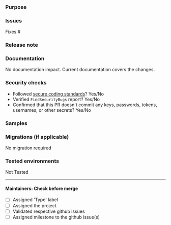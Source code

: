 ### Purpose
<!-- Short description of the feature you are going to add with this PR. -->

### Issues
<!-- Link github issues that are going to be solved with this PR. Format should be: Fixes #123 -->
Fixes #

### Release note
<!-- Brief description of the new feature or bug fix as it will appear in the release notes -->

### Documentation
<!-- Link(s) to product documentation that addresses the changes of this PR. If no doc impact, enter “N/A” plus brief explanation of why there’s no doc impact -->
No documentation impact. Current documentation covers the changes.

### Security checks
 - Followed [secure coding standards](http://wso2.com/technical-reports/wso2-secure-engineering-guidelines)? Yes/No
 - Verified `FindSecurityBugs` report? Yes/No
 - Confirmed that this PR doesn't commit any keys, passwords, tokens, usernames, or other secrets? Yes/No

### Samples
<!-- Provide a sample or a link(s) with guide to test this feature. -->

### Migrations (if applicable)
<!-- Describe migration steps and platforms on which migration has been tested -->
No migration required

### Tested environments
<!-- Specify the environments you used to test this PR. OS, DB, JDK version, etc... -->
Not Tested

---
#### Maintainers: Check before merge
- [ ] Assigned 'Type' label
- [ ] Assigned the project
- [ ] Validated respective github issues
- [ ] Assigned milestone to the github issue(s)

